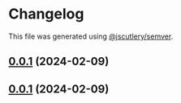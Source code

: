 # Changelog

This file was generated using [@jscutlery/semver](https://github.com/jscutlery/semver).

## [0.0.1](https://github.com/xvs32x/ng-mf/compare/offer-0.0.0...offer-0.0.1) (2024-02-09)



## [0.0.1](https://github.com/xvs32x/ng-mf/compare/offer-0.0.0...offer-0.0.1) (2024-02-09)
